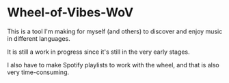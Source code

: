 # Wheel-of-Vibes-WoV
This is a tool I'm making for myself (and others) to discover and enjoy music in different languages.

It is still a work in progress since it's still in the very early stages. 

I also have to make Spotify playlists to work with the wheel, and that is also very time-consuming. 

